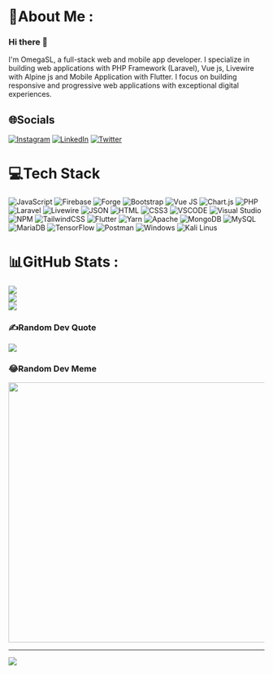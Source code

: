 <!-- ### Hi there 👋 -->

<!--
**OmegaSL/OmegaSL** is a ✨ _special_ ✨ repository because its `README.md` (this file) appears on your GitHub profile.

Here are some ideas to get you started:

- 🔭 I’m currently working on ...
- 🌱 I’m currently learning ...
- 👯 I’m looking to collaborate on ...
- 🤔 I’m looking for help with ...
- 💬 Ask me about ...
- 📫 How to reach me: ...
- 😄 Pronouns: ...
- ⚡ Fun fact: ...
-->

# 💫About Me :
### Hi there 👋
I'm OmegaSL, a full-stack web and mobile app developer. I specialize in building web applications with PHP Framework (Laravel), Vue js, Livewire with Alpine js and Mobile Application with Flutter. I focus on building responsive and progressive web applications with exceptional digital experiences.

## 🌐Socials
[![Instagram](https://img.shields.io/badge/Instagram-%23E4405F.svg?logo=Instagram&logoColor=white)](https://www.instagram.com/ogbonnayafavour) [![LinkedIn](https://img.shields.io/badge/LinkedIn-%230077B5.svg?logo=linkedin&logoColor=white)](www.linkedin.com/in/favour-nwevo-055017150) [![Twitter](https://img.shields.io/badge/Twitter-%231DA1F2.svg?logo=Twitter&logoColor=white)](https://twitter.com/favournwevo) 
<!-- [![OmegaSL's github activity graph](https://activity-graph.herokuapp.com/graph?username=omegasl)](https://github.com/ashutosh00710/github-readme-activity-graph) -->
# 💻Tech Stack
![JavaScript](https://img.shields.io/badge/javascript-%23323330.svg?style=for-the-badge&logo=javascript&logoColor=%23F7DF1E) ![Firebase](https://img.shields.io/badge/firebase-%23039BE5.svg?style=for-the-badge&logo=firebase) ![Forge](https://img.shields.io/badge/forge-%23430098.svg?style=for-the-badge&logo=forge&logoColor=white) ![Bootstrap](https://img.shields.io/badge/bootstrap-%23563D7C.svg?style=for-the-badge&logo=bootstrap&logoColor=white) ![Vue JS](https://img.shields.io/badge/Vue.js-35495E?style=for-the-badge&logo=vuedotjs&logoColor=4FC08D) ![Chart.js](https://img.shields.io/badge/chart.js-F5788D.svg?style=for-the-badge&logo=chart.js&logoColor=white) ![PHP](https://img.shields.io/badge/PHP-777BB4?style=for-the-badge&logo=php&logoColor=white) ![Laravel](https://img.shields.io/badge/laravel-%23FF2D20.svg?style=for-the-badge&logo=laravel&logoColor=white) ![Livewire](https://img.shields.io/badge/livewire-4e56a6?style=for-the-badge&logo=livewire&logoColor=white) ![JSON](https://img.shields.io/badge/json-5E5C5C?style=for-the-badge&logo=json&logoColor=white) ![HTML](https://img.shields.io/badge/HTML5-E34F26?style=for-the-badge&logo=html5&logoColor=white) ![CSS3](https://img.shields.io/badge/CSS3-1572B6?style=for-the-badge&logo=css3&logoColor=white) ![VSCODE](https://img.shields.io/badge/VSCode-0078D4?style=for-the-badge&logo=visual%20studio%20code&logoColor=white) ![Visual Studio](https://img.shields.io/badge/Visual_Studio-5C2D91?style=for-the-badge&logo=visual%20studio&logoColor=white) ![NPM](https://img.shields.io/badge/NPM-%23000000.svg?style=for-the-badge&logo=npm&logoColor=white) ![TailwindCSS](https://img.shields.io/badge/tailwindcss-%2338B2AC.svg?style=for-the-badge&logo=tailwind-css&logoColor=white) ![Flutter](https://img.shields.io/badge/Flutter-02569B?style=for-the-badge&logo=flutter&logoColor=white) ![Yarn](https://img.shields.io/badge/yarn-%232C8EBB.svg?style=for-the-badge&logo=yarn&logoColor=white) ![Apache](https://img.shields.io/badge/apache-%23D42029.svg?style=for-the-badge&logo=apache&logoColor=white) ![MongoDB](https://img.shields.io/badge/MongoDB-%234ea94b.svg?style=for-the-badge&logo=mongodb&logoColor=white) ![MySQL](https://img.shields.io/badge/mysql-%2300f.svg?style=for-the-badge&logo=mysql&logoColor=white) ![MariaDB](https://img.shields.io/badge/MariaDB-003545?style=for-the-badge&logo=mariadb&logoColor=white) ![TensorFlow](https://img.shields.io/badge/TensorFlow-%23FF6F00.svg?style=for-the-badge&logo=TensorFlow&logoColor=white) ![Postman](https://img.shields.io/badge/Postman-FF6C37?style=for-the-badge&logo=postman&logoColor=white) ![Windows](https://img.shields.io/badge/Windows-0078D6?style=for-the-badge&logo=windows&logoColor=white) ![Kali Linus](https://img.shields.io/badge/Kali_Linux-557C94?style=for-the-badge&logo=kali-linux&logoColor=white)

# 📊GitHub Stats :
![](https://github-readme-stats.vercel.app/api?username=omegasl&theme=radical&hide_border=false&include_all_commits=false&count_private=false)<br/>
![](https://github-readme-streak-stats.herokuapp.com/?user=omegasl&theme=radical&hide_border=false)<br/>
![](https://github-readme-stats.vercel.app/api/top-langs/?username=omegasl&theme=radical&hide_border=false&include_all_commits=false&count_private=false&layout=compact)

### ✍️Random Dev Quote
![](https://quotes-github-readme.vercel.app/api?type=horizontal&theme=dark)

### 😂Random Dev Meme
<img src="https://meme-api.com/gimme" width="512px"/>

---
[![](https://visitcount.itsvg.in/api?id=omegasl&icon=0&color=0)](https://visitcount.itsvg.in)
